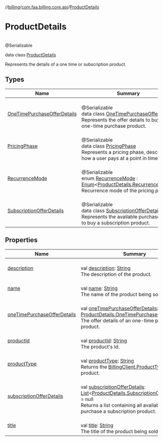 //[billing](../../../index.md)/[com.faa.billing.core.api](../index.md)/[ProductDetails](index.md)

# ProductDetails

\
@Serializable

data class [ProductDetails](index.md)

Represents the details of a one time or subscription product.

## Types

| Name | Summary |
|---|---|
| [OneTimePurchaseOfferDetails](-one-time-purchase-offer-details/index.md) | <br>@Serializable<br>data class [OneTimePurchaseOfferDetails](-one-time-purchase-offer-details/index.md)<br>Represents the offer details to buy an one-time purchase product. |
| [PricingPhase](-pricing-phase/index.md) | <br>@Serializable<br>data class [PricingPhase](-pricing-phase/index.md)<br>Represents a pricing phase, describing how a user pays at a point in time. |
| [RecurrenceMode](-recurrence-mode/index.md) | <br>@Serializable<br>enum [RecurrenceMode](-recurrence-mode/index.md) : [Enum](https://kotlinlang.org/api/latest/jvm/stdlib/kotlin/-enum/index.html)&lt;[ProductDetails.RecurrenceMode](-recurrence-mode/index.md)&gt; <br>Recurrence mode of the pricing phase. |
| [SubscriptionOfferDetails](-subscription-offer-details/index.md) | <br>@Serializable<br>data class [SubscriptionOfferDetails](-subscription-offer-details/index.md)<br>Represents the available purchase plans to buy a subscription product. |

## Properties

| Name | Summary |
|---|---|
| [description](description.md) | <br>val [description](description.md): [String](https://kotlinlang.org/api/latest/jvm/stdlib/kotlin/-string/index.html)<br>The description of the product. |
| [name](name.md) | <br>val [name](name.md): [String](https://kotlinlang.org/api/latest/jvm/stdlib/kotlin/-string/index.html)<br>The name of the product being sold. |
| [oneTimePurchaseOfferDetails](one-time-purchase-offer-details.md) | <br>val [oneTimePurchaseOfferDetails](one-time-purchase-offer-details.md): [ProductDetails.OneTimePurchaseOfferDetails](-one-time-purchase-offer-details/index.md)<br>The offer details of an one-time purchase product. |
| [productId](product-id.md) | <br>val [productId](product-id.md): [String](https://kotlinlang.org/api/latest/jvm/stdlib/kotlin/-string/index.html)<br>The product's Id. |
| [productType](product-type.md) | <br>val [productType](product-type.md): [String](https://kotlinlang.org/api/latest/jvm/stdlib/kotlin/-string/index.html)<br>Returns the [BillingClient.ProductType](../-product-type/index.md) of the product. |
| [subscriptionOfferDetails](subscription-offer-details.md) | <br>val [subscriptionOfferDetails](subscription-offer-details.md): [List](https://kotlinlang.org/api/latest/jvm/stdlib/kotlin.collections/-list/index.html)&lt;[ProductDetails.SubscriptionOfferDetails](-subscription-offer-details/index.md)&gt;? = null<br>Returns a list containing all available offers to purchase a subscription product. |
| [title](title.md) | <br>val [title](title.md): [String](https://kotlinlang.org/api/latest/jvm/stdlib/kotlin/-string/index.html)<br>The title of the product being sold. |
